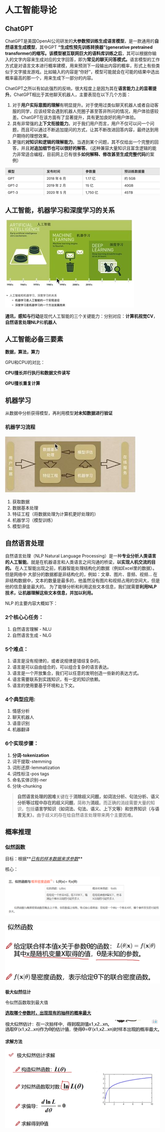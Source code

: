 #   人工智能导论

## ChatGPT

​		ChatGPT是美国OpenAI公司研发的**大参数预训练生成语言模型**，是一款通用的**自然语言生成模型**，其中GPT **“生成性预先训练转换器”(generative pretrained transformer)**的缩写。该模型**被互联网巨大的语料库训练之后**，其可以根据你输入的文字内容来生成对应的文字回答，即为**常见的聊天问答模式。**
​		语言模型的工作方式是对语言文本进行概率建模，用来预测下一段输出内容的概率，形式上有些类似于文字接龙游戏。比如输入的内容是“你好”，模型可能就会在可能的结果中选出概率最高的那一个，用来生成下一部分的内容。

ChatGPT之所以有如此强烈的反响，很大程度上是因为其在**语言能力上的显著提升**。ChatGPT相比于其他聊天机器人，主要表现在以下几个方面：

1. 对于**用户实际意图的理解**有明显提升。对于使用过类似聊天机器人或者自动客服的同学，应该经常会遇到机器人兜圈子甚至答非所问的情况，用户体验感较差。ChatGPT在该方面有了显著提升，具有更加良好的用户体验。
2. 具有非常强的**上下文衔接能力**。对于我们用户而言，用户不仅可以问一个问题，而且可以通过不断追加提问的方式，让其不断改进回答内容，最终达到用户期待的理想效果。
3. 更强的**对知识和逻辑的理解能力**。当遇到某个问题，其不仅给出一个完整的回答，并且**对追加细节也可以很好的解答**。（这种兼容大量知识且富含逻辑的能力非常适合编程，目前网上已有很多**如何解释、修改甚至生成完整代码**的案例）

![](pic\0.png)

## 人工智能，机器学习和深度学习的关系

![](pic\1.JPG)

**通讯，感知与行动**是现代人工智能的三个关键能力：分别对应：**计算机视觉CV**，**自然语言处理NLP**和**机器人**

## 人工智能必备三要素

**数据，算法，算力**

GPU和CPU的对比：

**CPU擅长并行执行和数据文件读写**

**GPU擅长重复计算**

## 机器学习

从数据中分析获得模型，再利用模型**对未知数据进行验证**

### 机器学习流程

![](pic\2.JPG)

1. 获取数据
2. 数据基本处理
3. 特征工程（将数据处理为计算机更好处理的）
4. 机器学习（模型训练）
5. 模型评估

## 自然语言处理

自然语言处理（NLP Natural Language Processing）是一种**专业分析人类语言的人工智能**。就是在机器语⾔和⼈类语言之间沟通的桥梁，**以实现人机交流的目的。**
在人工智能出现之前，机器智能处理结构化的数据（例如Excel里的数据）。但是网络中 大部分的数据都是非结构化的，例如：文章、图片、音频、视频...
在非结构数据中，文本的数量是最多的，他虽然没有图片和视频占用的空间大，但是他的信息量是最大的。
为了能够分析和利用这些文本信息，我们就需要**利用NLP技术，让机器理解这些文本信息，并加以利用。**

NLP 的主要内容大概如下：

### 2个核⼼心任务：

1. 自然语言理解 - NLU
2. 自然语言生成 - NLG

### 5个难点：

1. 语言是没有规律的，或者说规律是错综复杂的。
2. 语言是可以自由组合的，可以组合复杂的语言表达。
3. 语言是一个开放集合，我们可以任意的发明创造一些新的表达方式。
4. 语言需要联系到实践知识，有一定的知识依赖。
5. 语言的使用要基于环境和上下文。

### 4个典型应用:

1. 情感分析
2. 聊天机器人
3. 语音识别
4. 机器翻译

### 6个实现步骤：

1. **分词-tokenization**
2. 词干提取-stemming
3. 词形还原-lemmatization
4. 词性标注-pos tags
5. 命名实体识别-ner
6. 分块-chunking

> **自然语言处理的困难**关键在于**消除歧义问题，如词法分析、句法分析、语义分析等过程中存在的歧义问题**，简称为**消歧**。而正确的消歧需要大量的知识，包括**语言学知识（如词法、句法、语义、上下文等）和世界知识（与语言无关）**。由于歧义的存在给自然语言处理带来两个主要困难。

## 概率推理

### 似然函数

目标：根据**<u>*已有的样本数据来求参数*</u>**

核心：

![](pic\6.png)

![](pic\3.png)

**极大似然估计**

令似然函数取到最大值

**<u>选取哪个参数时，出现现有的抽样的概率最大</u>**

![](pic\4.png)

**求解方法**

![](pic\5.png)